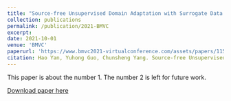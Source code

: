 ```yaml
---
title: "Source-free Unsupervised Domain Adaptation with Surrogate Data Generation"
collection: publications
permalink: /publication/2021-BMVC
excerpt: 
date: 2021-10-01
venue: 'BMVC'
paperurl: 'https://www.bmvc2021-virtualconference.com/assets/papers/1158.pdf'
citation: Hao Yan, Yuhong Guo, Chunsheng Yang. Source-free Unsupervised Domain Adaptation with Surrogate Data Generation. BMVC 2021.
---
```

This paper is about the number 1. The number 2 is left for future work.

[Download paper here](https://www.bmvc2021-virtualconference.com/assets/papers/1158.pdf)
